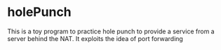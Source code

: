# holePunch
This is a toy program to practice hole punch to provide a service from a server behind the NAT. It exploits the idea of port forwarding
